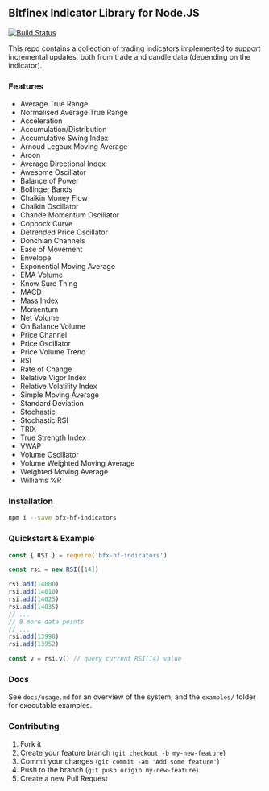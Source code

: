## Bitfinex Indicator Library for Node.JS

[![Build Status](https://travis-ci.org/bitfinexcom/bfx-hf-indicators.svg?branch=master)](https://travis-ci.org/bitfinexcom/bfx-hf-indicators)

This repo contains a collection of trading indicators implemented to support incremental updates, both from trade and candle data (depending on the indicator).

### Features
* Average True Range
* Normalised Average True Range
* Acceleration
* Accumulation/Distribution
* Accumulative Swing Index
* Arnoud Legoux Moving Average
* Aroon
* Average Directional Index
* Awesome Oscillator
* Balance of Power
* Bollinger Bands
* Chaikin Money Flow
* Chaikin Oscillator
* Chande Momentum Oscillator
* Coppock Curve
* Detrended Price Oscillator
* Donchian Channels
* Ease of Movement
* Envelope
* Exponential Moving Average
* EMA Volume
* Know Sure Thing
* MACD
* Mass Index
* Momentum
* Net Volume
* On Balance Volume
* Price Channel
* Price Oscillator
* Price Volume Trend
* RSI
* Rate of Change
* Relative Vigor Index
* Relative Volatility Index
* Simple Moving Average
* Standard Deviation
* Stochastic
* Stochastic RSI
* TRIX
* True Strength Index
* VWAP
* Volume Oscillator
* Volume Weighted Moving Average
* Weighted Moving Average
* Williams %R

### Installation

```bash
npm i --save bfx-hf-indicators
```

### Quickstart & Example
```js
const { RSI } = require('bfx-hf-indicators')

const rsi = new RSI([14])

rsi.add(14000)
rsi.add(14010)
rsi.add(14025)
rsi.add(14035)
// ...
// 8 more data points
// ...
rsi.add(13998)
rsi.add(13952)

const v = rsi.v() // query current RSI(14) value
```

### Docs

See `docs/usage.md` for an overview of the system, and the `examples/` folder for executable examples.

### Contributing

1. Fork it
2. Create your feature branch (`git checkout -b my-new-feature`)
3. Commit your changes (`git commit -am 'Add some feature'`)
4. Push to the branch (`git push origin my-new-feature`)
5. Create a new Pull Request
